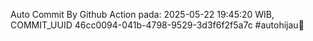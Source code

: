 Auto Commit By Github Action pada: 2025-05-22 19:45:20 WIB, COMMIT_UUID 46cc0094-041b-4798-9529-3d3f6f2f5a7c #autohijau🗿
